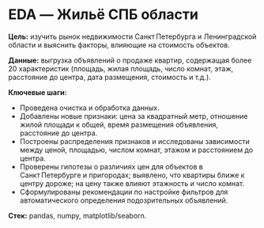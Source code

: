 # EDA — Жильё СПБ области

**Цель:** изучить рынок недвижимости Санкт Петербурга и Ленинградской области и выяснить факторы, влияющие на стоимость объектов.

**Данные:** выгрузка объявлений о продаже квартир, содержащая более 20 характеристик (площадь, жилая площадь, число комнат, этаж, расстояние до центра, дата размещения, стоимость и т.д.).

**Ключевые шаги:**
- Проведена очистка и обработка данных.
- Добавлены новые признаки: цена за квадратный метр, отношение жилой площади к общей, время размещения объявления, расстояние до центра.
- Построены распределения признаков и исследованы зависимости между ценой, площадью, числом комнат, этажом и расстоянием до центра.
- Проверены гипотезы о различиях цен для объектов в Санкт Петербурге и пригородах; выявлено, что квартиры ближе к центру дороже; на цену также влияют этажность и число комнат.
- Сформулированы рекомендации по настройке фильтров для автоматического определения подозрительных объявлений.

**Стек:** pandas, numpy, matplotlib/seaborn.
